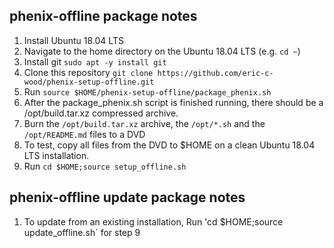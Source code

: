 ## phenix-offline package notes
1) Install Ubuntu 18.04 LTS
2) Navigate to the home directory on the Ubuntu 18.04 LTS (e.g. `cd ~`)
3) Install git `sudo apt -y install git`
4) Clone this repository `git clone https://github.com/eric-c-wood/phenix-setup-offline.git`
5) Run `source $HOME/phenix-setup-offline/package_phenix.sh`
6) After the package_phenix.sh script is finished running, there should be a 
/opt/build.tar.xz compressed archive.  
7) Burn the `/opt/build.tar.xz` archive, the `/opt/*.sh` and the `/opt/README.md` files to a DVD
8) To test, copy all files from the DVD to $HOME on a clean Ubuntu 18.04 LTS
installation.  
9) Run `cd $HOME;source setup_offline.sh`

## phenix-offline update package notes
1) To update from an existing installation, Run 'cd $HOME;source update_offline.sh` for step 9